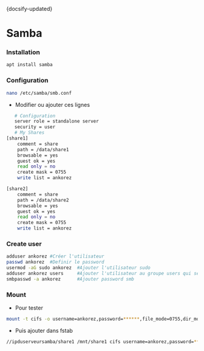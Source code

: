 {docsify-updated}
# Samba

### Installation
```bash
apt install samba
```
### Configuration
```bash
nano /etc/samba/smb.conf
```
- Modifier ou ajouter ces lignes
```bash
   # Configuration
   server role = standalone server
   security = user
   # My Shares
[share1]
    comment = share
    path = /data/share1
    browsable = yes
    guest ok = yes
    read only = no
    create mask = 0755
    write list = ankorez

[share2]
    comment = share
    path = /data/share2
    browsable = yes
    guest ok = yes
    read only = no
    create mask = 0755
    write list = ankorez
```
### Create user
```bash
adduser ankorez #Créer l'utilisateur
passwd ankorez  #Definir le password
usermod -aG sudo ankorez  #Ajouter l'utilisateur sudo
adduser ankorez users     #Ajouter l'utilisateur au groupe users qui sera aussi le groupe du share
smbpasswd -a ankorez      #Ajouter password smb
```
### Mount
- Pour tester
```bash
mount -t cifs -o username=ankorez,password=******,file_mode=0755,dir_mode=0755 //192.168.2.253/share1 /mnt/share1
```
- Puis ajouter dans fstab
```bash
//ipduserveursamba/share1 /mnt/share1 cifs username=ankorez,password=******** 0 0
```
